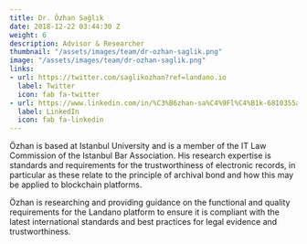 ```yaml
---
title: Dr. Özhan Sağlık
date: 2018-12-22 03:44:30 Z
weight: 6
description: Advisor & Researcher
thumbnail: "/assets/images/team/dr-ozhan-saglik.png"
image: "/assets/images/team/dr-ozhan-saglik.png"
links:
- url: https://twitter.com/saglikozhan?ref=landano.io
  label: Twitter
  icon: fab fa-twitter
- url: https://www.linkedin.com/in/%C3%B6zhan-sa%C4%9Fl%C4%B1k-6810355a/?ref=landano.io
  label: LinkedIn
  icon: fab fa-linkedin
---
```


Özhan is based at Istanbul University and is a member of the IT Law Commission of the Istanbul Bar Association. His research expertise is standards and requirements for the trustworthiness of electronic records, in particular as these relate to the principle of archival bond and how this may be applied to blockchain platforms.

Özhan is researching and providing guidance on the functional and quality requirements for the Landano platform to ensure it is compliant with the latest international standards and best practices for legal evidence and trustworthiness.
